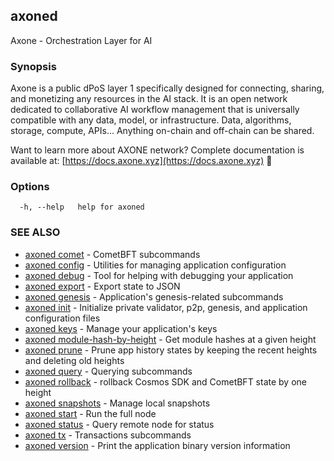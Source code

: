 ## axoned

Axone - Orchestration Layer for AI

### Synopsis

Axone is a public dPoS layer 1 specifically designed for connecting, sharing, and monetizing any resources in the AI stack.
It is an open network dedicated to collaborative AI workflow management that is universally compatible with any data, model,
or infrastructure. Data, algorithms, storage, compute, APIs... Anything on-chain and off-chain can be shared.

Want to learn more about AXONE network? Complete documentation is available at: [https://docs.axone.xyz](https://docs.axone.xyz)  👀

### Options

```
  -h, --help   help for axoned
```

### SEE ALSO

* [axoned comet](axoned_comet.md)	 - CometBFT subcommands
* [axoned config](axoned_config.md)	 - Utilities for managing application configuration
* [axoned debug](axoned_debug.md)	 - Tool for helping with debugging your application
* [axoned export](axoned_export.md)	 - Export state to JSON
* [axoned genesis](axoned_genesis.md)	 - Application's genesis-related subcommands
* [axoned init](axoned_init.md)	 - Initialize private validator, p2p, genesis, and application configuration files
* [axoned keys](axoned_keys.md)	 - Manage your application's keys
* [axoned module-hash-by-height](axoned_module-hash-by-height.md)	 - Get module hashes at a given height
* [axoned prune](axoned_prune.md)	 - Prune app history states by keeping the recent heights and deleting old heights
* [axoned query](axoned_query.md)	 - Querying subcommands
* [axoned rollback](axoned_rollback.md)	 - rollback Cosmos SDK and CometBFT state by one height
* [axoned snapshots](axoned_snapshots.md)	 - Manage local snapshots
* [axoned start](axoned_start.md)	 - Run the full node
* [axoned status](axoned_status.md)	 - Query remote node for status
* [axoned tx](axoned_tx.md)	 - Transactions subcommands
* [axoned version](axoned_version.md)	 - Print the application binary version information
